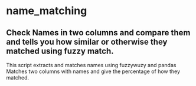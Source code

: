 # name_matching
## Check Names in two columns and compare them and tells you how similar or otherwise they matched using fuzzy match. 
This script extracts and matches names using fuzzywuzy and pandas 
Matches two columns with names and give the percentage of how they matched. 
